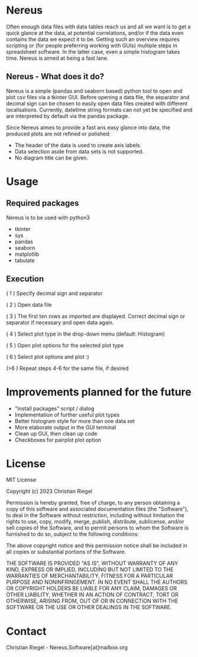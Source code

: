 # Nereus
Often enough data files with data tables reach us and all we want is to get a quick glance at the data, at potential correlations, and/or if the data even contains the data we expect it to be. Getting such an overview requires scripting or (for people preferring working with GUIs) multiple steps in spreadsheet software. In the latter case, even a simple histogram takes time. Nereus is aimed at being a fast lane.

## Nereus - What does it do?
Nereus is a simple (pandas and seaborn based) python tool to open and plot csv files via a tkinter GUI. Before opening a data file, the separator and decimal sign can be chosen to easily open data files created with different localisations. Currently, datetime string formats can not yet be specified and are interpreted by default via the pandas package.

Since Nereus aimes to provide a fast ans easy glance into data, the produced plots are not refined or polished:
* The header of the data is used to create axis labels.
* Data selection aside from data sets is not supported.
* No diagram title can be given.

# Usage

## Required packages

Nereus is to be used with python3
* tkinter
* sys
* pandas
* seaborn
* matplotlib
* tabulate

## Execution

( 1 ) Specify decimal sign and separator

( 2 ) Open data file

( 3 ) The first ten rows as imported are displayed. Correct decimal sign or separator if necessary and open data again.

( 4 ) Select plot type in the drop-down menu (default: Histogram)

( 5 ) Open plot options for the selected plot type

( 6 ) Select plot options and plot :)

(>6 ) Repeat steps 4-6 for the same file, if desired

# Improvements planned for the future

* "Install packages" script / dialog
* Implementation of further useful plot types
* Better histogram style for more than one data set
* More elaborate output in the GUI terminal
* Clean up GUI, then clean up code
* Checkboxes for pairplot plot option

# License
MIT License

Copyright (c) 2023 Christian Riegel

Permission is hereby granted, free of charge, to any person obtaining a copy
of this software and associated documentation files (the "Software"), to deal
in the Software without restriction, including without limitation the rights
to use, copy, modify, merge, publish, distribute, sublicense, and/or sell
copies of the Software, and to permit persons to whom the Software is
furnished to do so, subject to the following conditions:

The above copyright notice and this permission notice shall be included in all
copies or substantial portions of the Software.

THE SOFTWARE IS PROVIDED "AS IS", WITHOUT WARRANTY OF ANY KIND, EXPRESS OR
IMPLIED, INCLUDING BUT NOT LIMITED TO THE WARRANTIES OF MERCHANTABILITY,
FITNESS FOR A PARTICULAR PURPOSE AND NONINFRINGEMENT. IN NO EVENT SHALL THE
AUTHORS OR COPYRIGHT HOLDERS BE LIABLE FOR ANY CLAIM, DAMAGES OR OTHER
LIABILITY, WHETHER IN AN ACTION OF CONTRACT, TORT OR OTHERWISE, ARISING FROM,
OUT OF OR IN CONNECTION WITH THE SOFTWARE OR THE USE OR OTHER DEALINGS IN THE
SOFTWARE.

# Contact

Christian Riegel - Nereus.Software[at]mailbox.org
